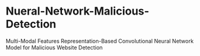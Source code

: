 # Nueral-Network-Malicious-Detection
Multi-Modal Features Representation-Based Convolutional Neural Network Model for Malicious Website Detection
